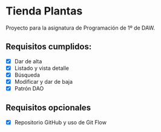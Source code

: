 # Tienda Plantas

Proyecto para la asignatura de Programación de 1º de DAW.

## Requisitos cumplidos:

- [x] Dar de alta
- [x] Listado y vista detalle
- [x] Búsqueda
- [x] Modificar y dar de baja
- [x] Patrón DAO

## Requisitos opcionales

- [x] Repositorio GitHub y uso de Git Flow

